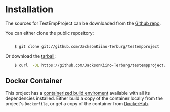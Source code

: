 # Installation

The sources for TestEmpProject can be downloaded from the [Github repo](https://github.com/JacksonKiino-Terburg/testempproject).

You can either clone the public repository:

```bash

    $ git clone git://github.com/JacksonKiino-Terburg/testempproject
```
Or download the [tarball](https://github.com/JacksonKiino-Terburg/testempproject/tarball/master):

```bash
    $ curl  -OL https://github.com/JacksonKiino-Terburg/testempproject/tarball/master
```

## Docker Container

This project has a [containerized build enviroment](https://docs.docker.com/engine/reference/commandline/build/) available with all its dependencies installed. Either build a copy of the container locally from the project's `Dockerfile`,
or get a copy of the container from [DockerHub](https://hub.docker.com/r/BerlitzEOP/testempproject}).
